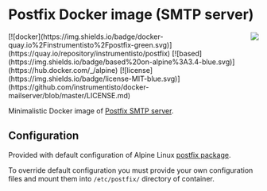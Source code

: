 Postfix Docker image (SMTP server)
==================================

<img align="right" src="http://www.postfix.org/mysza.gif">
[![docker](https://img.shields.io/badge/docker-quay.io%2Finstrumentisto%2Fpostfix-green.svg)](https://quay.io/repository/instrumentisto/postfix)
[![based](https://img.shields.io/badge/based%20on-alpine%3A3.4-blue.svg)](https://hub.docker.com/_/alpine)
[![license](https://img.shields.io/badge/license-MIT-blue.svg)](https://github.com/instrumentisto/docker-mailserver/blob/master/LICENSE.md)

Minimalistic Docker image of [Postfix SMTP server](http://www.postfix.org).


## Configuration

Provided with default configuration of Alpine Linux
[postfix package](https://pkgs.alpinelinux.org/packages?name=postfix).

To override default configuration you must provide your own configuration files
and mount them into `/etc/postfix/` directory of container.
